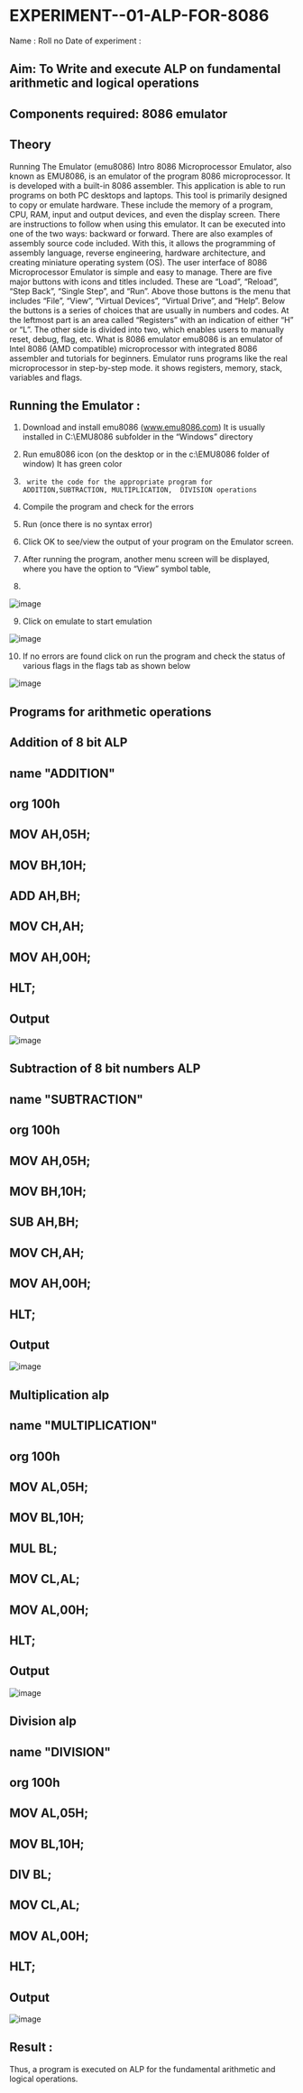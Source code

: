 # EXPERIMENT--01-ALP-FOR-8086
Name :
Roll no 
Date of experiment :





## Aim: To Write and execute ALP on fundamental arithmetic and logical operations
## Components required: 8086  emulator 
## Theory 
Running The Emulator (emu8086) Intro 8086 Microprocessor Emulator, also known as EMU8086, is an emulator of the program 8086 microprocessor. It is developed with a built-in 8086 assembler. This application is able to run programs on both PC desktops and laptops. This tool is primarily designed to copy or emulate hardware. These include the memory of a program, CPU, RAM, input and output devices, and even the display screen. There are instructions to follow when using this emulator. It can be executed into one of the two ways: backward or forward. There are also examples of assembly source code included. With this, it allows the programming of assembly language, reverse engineering, hardware architecture, and creating miniature operating system (OS). The user interface of 8086 Microprocessor Emulator is simple and easy to manage. There are five major buttons with icons and titles included. These are “Load”, “Reload”, “Step Back”, “Single Step”, and “Run”. Above those buttons is the menu that includes “File”, “View”, “Virtual Devices”, “Virtual Drive”, and “Help”. Below the buttons is a series of choices that are usually in numbers and codes. At the leftmost part is an area called “Registers” with an indication of either “H” or “L”. The other side is divided into two, which enables users to manually reset, debug, flag, etc. What is 8086 emulator emu8086 is an emulator of Intel 8086 (AMD compatible) microprocessor with integrated 8086 assembler and tutorials for beginners. Emulator runs programs like the real microprocessor in step-by-step mode. it shows registers, memory, stack, variables and flags.


 ## Running the Emulator :
1.	Download and install emu8086 (www.emu8086.com) It is usually installed in C:\EMU8086 subfolder in the “Windows” directory
2.	  Run  emu8086 icon (on the desktop or in the c:\EMU8086 folder of window) It has green color 
 
 
3.		write the code for the appropriate program for ADDITION,SUBTRACTION, MULTIPLICATION,  DIVISION operations 

4.	 Compile the program and check for the errors 
5.	Run (once there is no syntax error) 

6.	Click OK to see/view the output of your program on the Emulator screen. 


7.	After running the program, another menu screen will be displayed, where you have the option to “View” symbol table,
8.	 


![image](https://user-images.githubusercontent.com/36288975/189273263-d65baae9-4b8f-4723-afb3-c0ffa4052b04.png)











9.	Click on emulate to start emulation 








![image](https://user-images.githubusercontent.com/36288975/189273273-9bb36ec1-e2e8-4892-8d35-37707332bfdc.png)








10.	If no errors are found click on run the program and check the status of various flags in the flags tab as shown below 






![image](https://user-images.githubusercontent.com/36288975/189273277-113a2a33-4a40-4ff8-95a5-ecd3a1f504fe.png)







## Programs for arithmetic  operations

## Addition  of 8 bit ALP 

## name "ADDITION"
## org 100h
## MOV AH,05H;
## MOV BH,10H;
## ADD AH,BH;
## MOV CH,AH;
## MOV AH,00H;
## HLT;



## Output  
![image](https://user-images.githubusercontent.com/94828147/189710042-4ab46aca-ef2f-4157-8250-0ecc664d4fbe.png)

 
## Subtraction   of 8 bit numbers  ALP 
 ## name "SUBTRACTION"
 ## org 100h
## MOV AH,05H;
## MOV BH,10H;
## SUB AH,BH;
## MOV CH,AH;
## MOV AH,00H;
## HLT;
## Output  
![image](https://user-images.githubusercontent.com/94828147/189710170-f3e5e1a0-bf13-4c49-9042-f1f22d609d5c.png)

## Multiplication alp 

## name "MULTIPLICATION"
## org 100h
## MOV AL,05H;
## MOV BL,10H;
## MUL BL;
## MOV CL,AL;
## MOV AL,00H;
## HLT;

 ## Output  
 ![image](https://user-images.githubusercontent.com/94828147/189710279-033fe63d-6495-457b-828f-ed6d79fa556f.png)



## Division alp 

## name "DIVISION"
## org 100h
## MOV AL,05H;
## MOV BL,10H;
## DIV BL;
## MOV CL,AL;
## MOV AL,00H;
## HLT;

## Output  
![image](https://user-images.githubusercontent.com/94828147/189710356-b669484a-7260-4195-a973-83a6842acbf4.png)



## Result :
 Thus, a program is executed on ALP for the fundamental arithmetic and logical operations.








